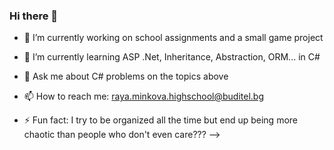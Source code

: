 ### Hi there 👋


- 🔭 I’m currently working on school assignments and a small game project
- 🌱 I’m currently learning ASP .Net, Inheritance, Abstraction, ORM... in C#

- 💬 Ask me about C# problems on the topics above
- 📫 How to reach me:
  raya.minkova.highschool@buditel.bg
  

- ⚡ Fun fact: I try to be organized all the time but end up being more chaotic than people who don't even care???
-->
